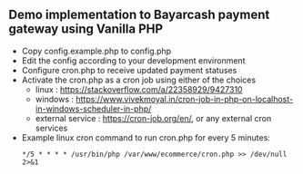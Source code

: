 
## Demo implementation to Bayarcash payment gateway using Vanilla PHP

* Copy config.example.php to config.php
* Edit the config according to your development environment
* Configure cron.php to receive updated payment statuses
* Activate the cron.php as a cron job using either of the choices
    - linux : https://stackoverflow.com/a/22358929/9427310
    - windows : https://www.vivekmoyal.in/cron-job-in-php-on-localhost-in-windows-scheduler-in-php/
    - external service : https://cron-job.org/en/, or any external cron services
* Example linux cron command to run cron.php for every 5 minutes: 
  ```shell
  */5 * * * * /usr/bin/php /var/www/ecommerce/cron.php >> /dev/null 2>&1
  ```
